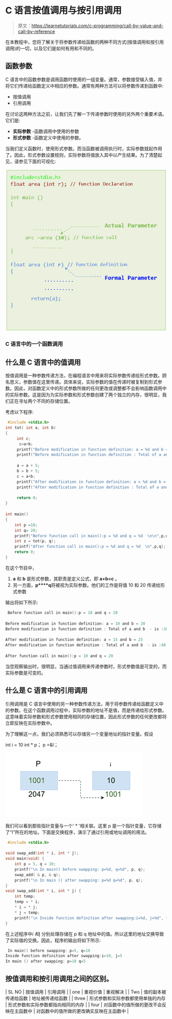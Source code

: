 # C 语言按值调用与按引用调用

> 原文：<https://learnetutorials.com/c-programming/call-by-value-and-call-by-reference>

在本教程中，您将了解关于将参数传递给函数的两种不同方式(按值调用和按引用调用)的一切，以及它们是如何有用和不同的。

## 函数参数

C 语言中的函数参数是调用函数时使用的一组变量。通常，参数接受输入值，并将它们传递给函数定义中相应的参数。通常有两种方法可以将参数传递到函数中:

*   按值调用
*   引用调用

在讨论这两种方法之前，让我们先了解一下传递参数时使用的另外两个重要术语。它们是:

*   **实际参数** -函数调用中使用的参数
*   **形式参数** -函数定义中使用的参数。

当我们定义函数时，使用形式参数。而当函数被调用执行时，实际参数就起作用了。因此，形式参数设置规则，实际参数将值放入其中以产生结果。为了清楚起见，请参见下面的可视化:

![Function call in C](img/06fc7e0b8e0a4b9b7e91dd65fc0e421e.png)

### C 语言中的一个函数调用

## 什么是 C 语言中的值调用

按值调用是一种参数传递方法，在编程语言中用来将实际参数传递给形式参数。顾名思义，参数值在这里传递。具体来说，实际参数的值在传递时被复制到形式参数。因此，对函数定义中的形式参数所做的任何更改或调整都不会影响函数调用中的实际参数。这是因为为实际参数和形式参数创建了两个独立的内存，很明显，我们正在寻址两个不同的存储位置。

考虑以下程序:

```c
 #include <stdio.h>
int tot( int a, int b)
{
     int c;
      c=a+b;
     printf("Before modification in function definition: a = %d and b = %d  \n",a,b);
     printf("Before modification in function definition : Total of a and b  - is :%d\n\n",c);

     a = a + 5;
     b = b + 5;
     c = a+b;
     printf("After modification in function definition: a = %d and b = %d  \n",a,b);
     printf("After modification in function definition : Total of a and b  - is :%d\n\n",c);

     return 0;
}

int main()
{
    int p =10;
    int q= 20;
    printf("Before function call in main():p = %d and q = %d  \n\n",p,q);
    int z = tot(p, q);
    printf("After function call in main():p = %d and q = %d  \n",p,q);
    return 0;
}

```

在这个节目中，

1.  **a** 和 **b** 是形式参数，其职责是定义公式，即 **a+b=c** 。
2.  另一方面，**p****q**将被视为实际参数。他们的工作是将值 10 和 20 传递给形式参数

输出将如下所示:

```c
 Before function call in main():p = 10 and q = 20

Before modification in function definition: a = 10 and b = 20
Before modification in function definition : Total of a and b  - is :30

After modification in function definition: a = 15 and b = 25
After modification in function definition : Total of a and b  - is :40

After function call in main():p = 10 and q = 20 
```

当您观察输出时，很明显，当通过值调用来传递参数时，形式参数值是可变的，而实际参数是可变的。

## 什么是 C 语言中的引用调用

引用调用是 C 语言中使用的另一种参数传递方法，用于将参数传递给函数定义中的参数。在这个函数调用过程中，实际参数的地址不是值，而是传递给形式参数。这意味着实际参数和形式参数使用相同的存储位置，因此形式参数的任何更改都将立即反映在实际参数中。

为了理解这一点，我们必须熟悉可以存储另一个变量地址的指针变量。假设

int i = 10
int * p；
p =&I；

![Call by Reference](img/56db6d25df7bb4f93de9a4cb39d37e8d.png)

我们可以看到那些指针变量与一个' * '相关联。这里 p 是一个指针变量，它存储了“I”所在的地址。下面是交换程序，演示了通过引用或地址调用的用法。

```c
 #include <stdio.h>

void swap_add(int * i, int * j);
void main(void) {
    int p = 5, q = 10;
    printf("\n In main() before swapping: p=%d, q=%d", p, q);
    swap_add( & p, & q);
    printf("\n In main () after swapping: p=%d q=%d", p, q);
}
void swap_add(int * i, int * j) {
    int temp;
    temp = * i;
    * i = * j;
    * j = temp;
    printf("\n Inside function definition after swapping:i=%d, j=%d", * i, * j);
} 

```

在上述程序中*i 和*j 分别处理存储在 p 和 q 地址中的值。所以这里的地址交换导致了实际值的交换。因此，程序的输出将如下所示:

```c
 In main() before swapping: p=5, q=10
Inside function definition after swapping:i=10, j=5
In main () after swapping: p=10 q=5 
```

## 按值调用和按引用调用之间的区别。

| SL NO | 按值调用 | 引用调用 |
| one | 重视价值 | 重视解决 |
| Two | 值的副本被传递给函数 | 地址被传递给函数 |
| three | 形式参数和实际参数都使用单独的内存 | 形式参数和实际参数都指向相同的内存 |
| four | 对函数中的值所做的更改不会反映在主函数中 | 对函数中的值所做的更改确实反映在主函数中 |